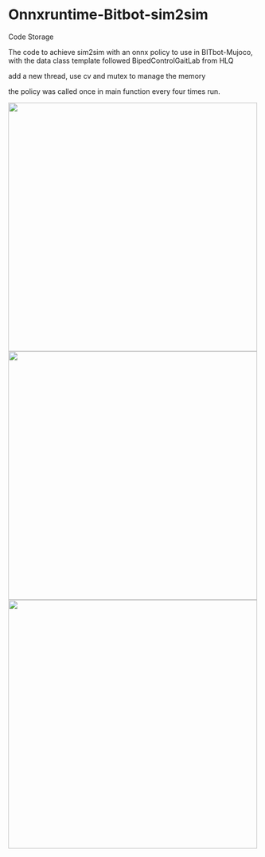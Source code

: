 # Onnxruntime-Bitbot-sim2sim
Code Storage


The code to achieve sim2sim with an onnx policy to use in BITbot-Mujoco, with the data class template followed BipedControlGaitLab from HLQ


add a new thread, use cv and mutex to manage the memory


the policy was called once in main function every four times run.

<img src="https://github.com/user-attachments/assets/1dddf983-0bc2-455d-b050-9a85ea50a9e5" width="500px"/>

<img src="https://github.com/user-attachments/assets/e3a2b23b-51c5-424e-a107-841f68187ee0" width="500px"/>

<img src="https://github.com/user-attachments/assets/b3cd72b5-5f5c-463d-8972-b79fe343d3b0" width="500px"/>
